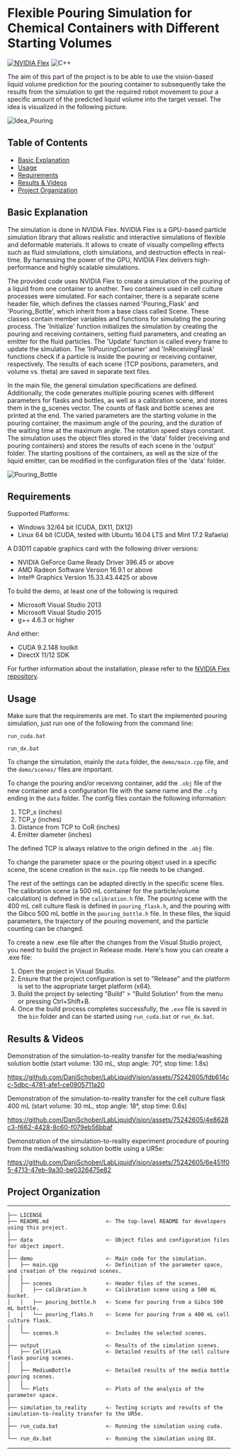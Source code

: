 
# Flexible Pouring Simulation for Chemical Containers with Different Starting Volumes
 
[![NVIDIA Flex](https://img.shields.io/badge/NVIDIA-Flex-green)](https://developer.nvidia.com/flex)
![C++](https://img.shields.io/badge/C++-11-orange)

The aim of this part of the project is to be able to use the vision-based liquid volume prediction for the pouring container to subsequently take the results from the simulation to get the required robot movement to pour a specific amount of the predicted liquid volume into the target vessel. The idea is visualized in the following picture.

![Idea_Pouring](https://github.com/DaniSchober/LabLiquidVision/assets/75242605/22f34bab-c1ff-4e21-8b93-68bc24e62e57)

## Table of Contents

- [Basic Explanation](#explanation)
- [Usage](#usage)
- [Requirements](#requirements)
- [Results & Videos](#results)
- [Project Organization](#orga)


## <a id="explanation"></a> Basic Explanation

The simulation is done in NVIDIA Flex. NVIDIA Flex is a GPU-based particle simulation library that allows realistic and interactive simulations of flexible and deformable materials. It allows to create of visually compelling effects such as fluid simulations, cloth simulations, and destruction effects in real-time. By harnessing the power of the GPU, NVIDIA Flex delivers high-performance and highly scalable simulations.

The provided code uses NVIDIA Flex to create a simulation of the pouring of a liquid from one container to another. Two containers used in cell culture processes were simulated. 
For each container, there is a separate scene header file, which defines the classes named 'Pouring_Flask' and 'Pouring_Bottle', which inherit from a base class called Scene.
These classes contain member variables and functions for simulating the pouring process. The 'Initialize' function initializes the simulation by creating the pouring and receiving containers, setting fluid parameters, and creating an emitter for the fluid particles. The 'Update' function is called every frame to update the simulation. The 'InPouringContainer' and 'InReceivingFlask' functions check if a particle is inside the pouring or receiving container, respectively. The results of each scene (TCP positions, parameters, and volume vs. theta) are saved in separate text files.

In the main file, the general simulation specifications are defined. Additionally, the code generates multiple pouring scenes with different parameters for flasks and bottles, as well as a calibration scene, and stores them in the g_scenes vector. The counts of flask and bottle scenes are printed at the end. The varied parameters are the starting volume in the pouring container, the maximum angle of the pouring, and the duration of the waiting time at the maximum angle. The rotation speed stays constant. The simulation uses the object files stored in the 'data' folder (receiving and pouring containers) and stores the results of each scene in the 'output' folder. The starting positions of the containers, as well as the size of the liquid emitter, can be modified in the configuration files of the 'data' folder.

![Pouring_Bottle](https://github.com/DaniSchober/LabLiquidVision/assets/75242605/98932a03-626c-491b-a0c8-84631a8608ad)

## Requirements

Supported Platforms:

* Windows 32/64 bit (CUDA, DX11, DX12)
* Linux 64 bit (CUDA, tested with Ubuntu 16.04 LTS and Mint 17.2 Rafaela)

A D3D11 capable graphics card with the following driver versions:

* NVIDIA GeForce Game Ready Driver 396.45 or above
* AMD Radeon Software Version 16.9.1 or above
* Intel® Graphics Version 15.33.43.4425 or above

To build the demo, at least one of the following is required:

* Microsoft Visual Studio 2013
* Microsoft Visual Studio 2015
* g++ 4.6.3 or higher

And either: 

* CUDA 9.2.148 toolkit
* DirectX 11/12 SDK

For further information about the installation, please refer to the [NVIDIA Flex repository](https://github.com/NVIDIAGameWorks/FleX).

## Usage
Make sure that the requirements are met. To start the implemented pouring simulation, just run one of the following from the command line:

```
run_cuda.bat
```
```
run_dx.bat
```

To change the simulation, mainly the `data` folder, the `demo/main.cpp` file, and the `demo/scenes/` files are important.

To change the pouring and/or receiving container, add the `.obj` file of the new container and a configuration file with the same name and the `.cfg` ending in the `data` folder. The config files contain the following information: 

1. TCP_x (inches)
2. TCP_y (inches)
3. Distance from TCP to CoR (inches)
4. Emitter diameter (inches)

The defined TCP is always relative to the origin defined in the `.obj` file.

To change the parameter space or the pouring object used in a specific scene, the scene creation in the `main.cpp` file needs to be changed.

The rest of the settings can be adapted directly in the specific scene files. The calibration scene (a 500 mL container for the particle/volume calculation) is defined in the `calibration.h` file. The pouring scene with the 400 mL cell culture flask is defined in `pouring_flask.h`, and the pouring with the Gibco 500 mL bottle in the `pouring_bottle.h` file. In these files, the liquid parameters, the trajectory of the pouring movement, and the particle counting can be changed.

To create a new .exe file after the changes from the Visual Studio project, you need to build the project in Release mode. Here's how you can create a .exe file:

1. Open the project in Visual Studio.
2. Ensure that the project configuration is set to "Release" and the platform is set to the appropriate target platform (x64).
3. Build the project by selecting "Build" > "Build Solution" from the menu or pressing Ctrl+Shift+B.
4. Once the build process completes successfully, the `.exe` file is saved in the `bin` folder and can be started using `run_cuda.bat` or `run_dx.bat`.

## <a id="results"></a> Results & Videos

Demonstration of the simulation-to-reality transfer for the media/washing solution bottle (start volume: 130 mL, stop angle: 70°, stop time: 1.8s)

https://github.com/DaniSchober/LabLiquidVision/assets/75242605/fdb614cc-5dbc-4781-afe1-ce0905711a20

Demonstration of the simulation-to-reality transfer for the cell culture flask 400 mL (start volume: 30 mL, stop angle: 18°, stop time: 0.6s)

https://github.com/DaniSchober/LabLiquidVision/assets/75242605/4e8628c3-f662-4428-8c60-f079eb56bbaf

Demonstration of the simulation-to-reality experiment procedure of pouring from the media/washing solution bottle using a UR5e:

https://github.com/DaniSchober/LabLiquidVision/assets/75242605/6e451f05-4713-47eb-9a30-be0326475e82

## <a id="orga"></a> Project Organization

------------

    ├── LICENSE
    ├── README.md                  <- The top-level README for developers using this project.
    │
    ├── data                       <- Object files and configuration files for object import.
    │
    ├── demo                       <- Main code for the simulation.
    │   ├── main.cpp               <- Definition of the parameter space, and creation of the required scenes.
    │   │
    │   ├── scenes                 <- Header files of the scenes.
    │   │   ├── calibration.h      <- Calibration scene using a 500 mL bucket.
    │   │   ├── pouring_bottle.h   <- Scene for pouring from a Gibco 500 mL bottle.
    │   │   └── pouring_flaks.h    <- Scene for pouring from a 400 mL cell culture flask.
    │   │   
    │   └── scenes.h               <- Includes the selected scenes.
    │
    ├── output                     <- Results of the simulation scenes.
    │   ├── CellFlask              <- Detailed results of the cell culture flask pouring scenes.
    │   │
    │   ├── MediumBottle           <- Detailed results of the media bottle pouring scenes.
    │   │
    │   └── Plots                  <- Plots of the analysis of the parameter space.
    │      
    ├── simulation_to_reality      <- Testing scripts and results of the simulation-to-reality transfer to the UR5e.
    │    
    ├── run_cuda.bat               <- Running the simulation using cuda.  
    │
    └── run_dx.bat                 <- Running the simulation using DX.  

--------









